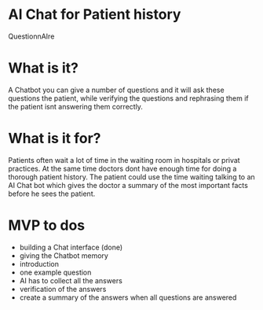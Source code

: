 # AI Chat for Patient history
QuestionnAIre

# What is it?
A Chatbot you can give a number of questions and it will ask these questions the patient, while verifying the questions and rephrasing them if the patient isnt answering them correctly.


# What is it for?
Patients often wait a lot of time in the waiting room in hospitals or privat practices. At the same time doctors dont have enough time for doing a thorough patient history. The patient could use the time waiting talking to an AI Chat bot which gives the doctor a summary of the most important facts before he sees the patient.

# MVP to dos
- building a Chat interface (done)
- giving the Chatbot memory
- introduction 
- one example question
- AI has to collect all the answers
- verification of the answers
- create a summary of the answers when all questions are answered

